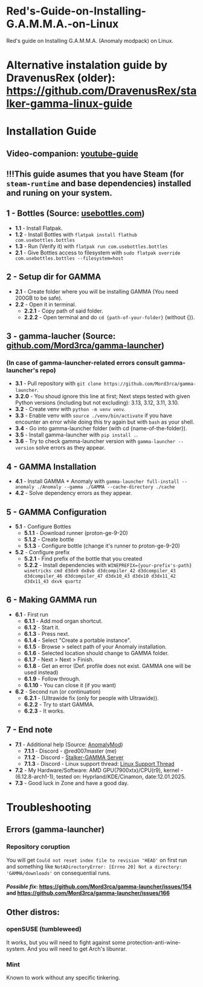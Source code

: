 # Red's-Guide-on-Installing-G.A.M.M.A.-on-Linux
Red's guide on Installing G.A.M.M.A. (Anomaly modpack) on Linux.

# Alternative instalation guide by DravenusRex (older): https://github.com/DravenusRex/stalker-gamma-linux-guide

# Installation Guide

## Video-companion: [youtube-guide](https://youtu.be/luAceiXojiU?si=3LdfAVYyoU9-OS7-)

## !!!This guide asumes that you have Steam (for `steam-runtime` and base dependencies) installed and runing on your system.

## 1 - Bottles (Source: [usebottles.com](https://usebottles.com))
- **1.1** - Install Flatpak.
- **1.2** - Install Bottles with `flatpak install flathub com.usebottles.bottles`
- **1.3** - Run (Verify it) with `flatpak run com.usebottles.bottles`
- **2.1** - Give Bottles access to filesystem with `sudo flatpak override com.usebottles.bottles --filesystem=host`

## 2 - Setup dir for GAMMA
- **2.1** - Create folder where you will be installing GAMMA (You need 200GB to be safe).
- **2.2** - Open it in terminal.
    - **2.2.1** - Copy path of said folder.
    - **2.2.2** - Open terminal and do `cd {path-of-your-folder}` (without {}).

## 3 - gamma-laucher (Source: [github.com/Mord3rca/gamma-launcher](https://github.com/Mord3rca/gamma-launcher))
### (In case of gamma-launcher-related errors consult gamma-launcher's repo)
- **3.1** - Pull repository with `git clone https://github.com/Mord3rca/gamma-launcher`.
- **3.2.0** - You shoud ignore this line at first; Next steps tested with given Python versions (including but not excluding): 3.13, 3.12, 3.11, 3.10.
- **3.2** - Create venv with `python -m venv venv`.
- **3.3** - Enable venv with `source ./venv/bin/activate` if you have encounter an error while doing this try again but with `bash` as your shell.
- **3.4** - Go into gamma-launcher folder (with cd {name-of-the-folder}).
- **3.5** - Install gamma-launcher with `pip install .`.
- **3.6** - Try to check gamma-launcher version with `gamma-launcher --version` solve errors as they appear.

## 4 - GAMMA Installation
- **4.1** - Install GAMMA + Anomaly with `gamma-launcher full-install --anomaly ./Anomaly --gamma ./GAMMA --cache-directory ./cache`
- **4.2** - Solve dependency errors as they appear.

## 5 - GAMMA Configuration
- **5.1** - Configure Bottles
    - **5.1.1** - Download runner (proton-ge-9-20)
    - **5.1.2** - Create bottle
    - **5.1.3** - Configure bottle (change it's runner to proton-ge-9-20)
- **5.2** - Configure prefix
    - **5.2.1** - Find prefix of the bottle that you created
    - **5.2.2** - Install dependencies with `WINEPREFIX={your-prefix's-path} winetricks cmd d3dx9 dx8vb d3dcompiler_42 d3dcompiler_43 d3dcompiler_46 d3dcompiler_47 d3dx10_43 d3dx10 d3dx11_42 d3dx11_43 dxvk quartz`

## 6 - Making GAMMA run
- **6.1** - First run
    - **6.1.1** - Add mod organ shortcut.
    - **6.1.2** - Start it.
    - **6.1.3** - Press next.
    - **6.1.4** - Select "Create a portable instance".
    - **6.1.5** - Browse > select path of your Anomaly installation.
    - **6.1.6** - Selected location should change to GAMMA folder.
    - **6.1.7** - Next > Next > Finish.
    - **6.1.8** - Get an error (Def. profile does not exist. GAMMA one will be used instead)
    - **6.1.9** - Follow through.
    - **6.1.10** - You can close it (if you want)
- **6.2** - Second run (or continuation)
    - **6.2.1** - (Ultrawide fix (only for people with Ultrawide)).
    - **6.2.2** - Try to start GAMMA.
    - **6.2.3** - It works.

## 7 - End note
- **7.1** - Additional help (Source: [AnomalyMod](https://anomalymod.com/repacks/stalker-gamma))
    - **7.1.1** - Discord - @red007master (me)
    - **7.1.2** - Discord - [Stalker-GAMMA Server](https://discord.com/invite/stalker-gamma)
    - **7.1.3** - Discord - Linux support thread: [Linux Support Thread](https://discord.com/channels/912320685949300746/932079012547270746)
- **7.2** - My Hardware/Software: AMD GPU(7900xtx)/CPU(r9), kernel - (6.12.8-arch1-1), tested on: Hyprland/KDE/Cinamon, date:12.01.2025.
- **7.3** - Good luck in Zone and have a good day.

# Troubleshooting
## Errors (gamma-launcher)
### Repository coruption
You will get `Could not reset index file to revision 'HEAD'` on first run and something like `NotADirectoryError: [Errno 20] Not a directory: 'GAMMA/downloads'` on consequential runs.

#### *Possible fix*:  https://github.com/Mord3rca/gamma-launcher/issues/154 and https://github.com/Mord3rca/gamma-launcher/issues/166
## Other distros:
### openSUSE (tumbleweed)
It works, but you will need to fight against some protection-anti-wine-system.
And you will need to get Arch's libunrar.

### Mint
Known to work without any specific tinkering.
